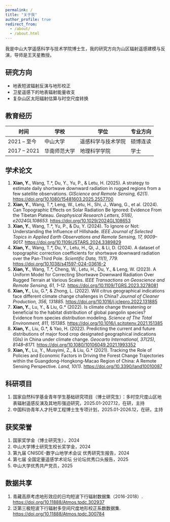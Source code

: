 ```yaml
---
permalink: /
title: "关于我"
author_profile: true
redirect_from: 
  - /about/
  - /about.html
---
```


我是中山大学遥感科学与技术学院博士生，我的研究方向为山区辐射遥感建模与反演，导师是王天星教授。

## 研究方向
- 地表短波辐射反演与地形校正  
- 卫星遥感下的地表辐射能量收支  
- 复杂山区太阳辐射估算与时空尺度转换 

## 教育经历
| 时间 | 学校 | 学位 | 专业方向 |
|------|------|------|-----------|
| 2021 – 至今 | 中山大学 | 遥感科学与技术学院 | 硕博连读 | 地图学与地理信息系统 |
| 2017 – 2021 | 华南师范大学 | 地理科学学院 | 学士 | 地理信息科学 |

## 学术论文
<ol>
<li>
<b>Xian, Y.</b>, Wang, T.*, Du, Y., Yu, P., & Letu, H. (2025).  
A strategy to estimate daily shortwave downward radiation in rugged regions from a few satellite observations.
<em>GIScience and Remote Sensing, 62(1).</em>  
<a href="https://doi.org/10.1080/15481603.2025.2557700">https://doi.org/10.1080/15481603.2025.2557700</a>
</li>

<li>
<b>Xian, Y.</b>, Wang, T.*, Leng, W., Letu, H., Shi, J., Wang, G., et al. (2024).  
Can Topographic Effects on Solar Radiation Be Ignored: Evidence From the Tibetan Plateau. 
<em>Geophysical Research Letters, 51(6), e2024GL108653.</em>  
<a href="https://doi.org/10.1029/2024GL108653">https://doi.org/10.1029/2024GL108653</a>
</li>

<li>
<b>Xian, Y.</b>, Wang, T.*, Yu, P., & Du, Y. (2024).  
To Ignore or Not: Understanding the Influence of Hillshade. 
<em>IEEE Journal of Selected Topics in Applied Earth Observations and Remote Sensing, 17, 9009–9017.</em>  
<a href="https://doi.org/10.1109/JSTARS.2024.3389829">https://doi.org/10.1109/JSTARS.2024.3389829</a>
</li>

<li>
<b>Xian, Y.</b>, Wang, T.*, Du, Y., Letu, H., Qi, J., & Li, D. (2024).  
A dataset of topographic correction coefficients for shortwave downward radiation over the Pan-Third Pole.  
<em>Scientific Data, 11(1), 779.</em>  
<a href="https://doi.org/10.1038/s41597-024-03616-2">https://doi.org/10.1038/s41597-024-03616-2</a>
</li>

<li>
<b>Xian, Y.</b>, Wang, T.*, Cheng, W., Letu, H., Du, Y., & Leng, W. (2023).  
A Uniform Model for Correcting Shortwave Downward Radiation Over Rugged Terrain at Various Scales. 
<em>IEEE Transactions on Geoscience and Remote Sensing, 61, 1–12.</em>  
<a href="https://doi.org/10.1109/TGRS.2023.3278081">https://doi.org/10.1109/TGRS.2023.3278081</a>
</li>

<li>
<b>Xian, Y.</b>, Liu, G.*, & Zhong, L. (2022).  
Will citrus geographical indications face different climate change challenges in China? 
<em>Journal of Cleaner Production, 356, 131885.</em>  
<a href="https://doi.org/10.1016/j.jclepro.2022.131885">https://doi.org/10.1016/j.jclepro.2022.131885</a>
</li>

<li>
<b>Xian, Y.</b>, Lu, Y., & Liu, G.* (2022).  
Is climate change threatening or beneficial to the habitat distribution of global pangolin species? Evidence from species distribution modeling.
<em>Science of The Total Environment, 811, 151385.</em>  
<a href="https://doi.org/10.1016/j.scitotenv.2021.151385">https://doi.org/10.1016/j.scitotenv.2021.151385</a>
</li>

<li>
<b>Xian, Y.</b>, Liu, G.*, & Yao, H. (2022).  
Predicting the current and future distributions of major food crop designated geographical indications (GIs) in China under climate change.  
<em>Geocarto International, 37(25), 8148–8171.</em>  
<a href="https://doi.org/10.1080/10106049.2021.1993352">https://doi.org/10.1080/10106049.2021.1993352</a>
</li>

<li>
<b>Xian, Y.</b>, Lu, Y., Musyimi, Z., & Liu, G.* (2021).  
Tracking the Role of Policies and Economic Factors in Driving the Forest Change Trajectories within the Guangdong-Hongkong-Macao Region of China: A Remote Sensing Perspective. 
<em>Land, 10(1).</em>  
<a href="https://doi.org/10.3390/land10010087">https://doi.org/10.3390/land10010087</a>
</li>
</ol>

## 科研项目
1. 国家自然科学基金青年学生基础研究项目（博士研究生）：多时空尺度山区地表辐射遥感反演及其地形强迫研究，2025.01-2027.12，在研，主持
2. 中国科协青年人才托举工程博士生专项计划，2025.01-2026.12，在研，主持

## 获奖荣誉
1. 国家奖学金（博士研究生），2024
2. 中山大学博士研究生校长奖学金，2024
3. 第九届 CNISDE-数字山地学术会议 优秀研究生报告，2024
4. 第七届 全国定量遥感学术论坛 分论坛优秀口头报告，2025
5. 中山大学优秀共产党员，2025

## 数据共享
<ol>
<li>
青藏高原考虑地形效应的日均短波下行辐射数据集（2016-2018）.
<a href="https://doi.org/10.11888/Atmos.tpdc.302937">https://doi.org/10.11888/Atmos.tpdc.302937</a>
</li>

<li>
泛第三极短波下行辐射多空间尺度地形校正系数数据集.
<a href="https://doi.org/10.11888/Atmos.tpdc.300784">https://doi.org/10.11888/Atmos.tpdc.300784</a>
</li>
</ol>
